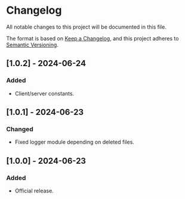 # Changelog

All notable changes to this project will be documented in this file.

The format is based on [Keep a Changelog](https://keepachangelog.com/en/1.0.0/),
and this project adheres to [Semantic Versioning](https://semver.org/spec/v2.0.0.html).

## [1.0.2] - 2024-06-24

### Added

-   Client/server constants.

## [1.0.1] - 2024-06-23

### Changed

-   Fixed logger module depending on deleted files.

## [1.0.0] - 2024-06-23

### Added

-   Official release.
